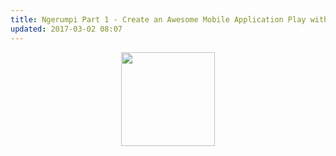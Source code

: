 ```yaml
---
title: Ngerumpi Part 1 - Create an Awesome Mobile Application Play with React-Native
updated: 2017-03-02 08:07
---
```


<p align="center"><a href="https://github.com/abraincode" target="_blank"><img height="150"src="https://raw.githubusercontent.com/abraincode/abraincode.github.io/bf56f95afc46a0cdf5580ba06079b67519720c5e/img/WhatsApp%20Image%202017-03-01%20at%202.42.20%20PM.jpeg"></a></p>
